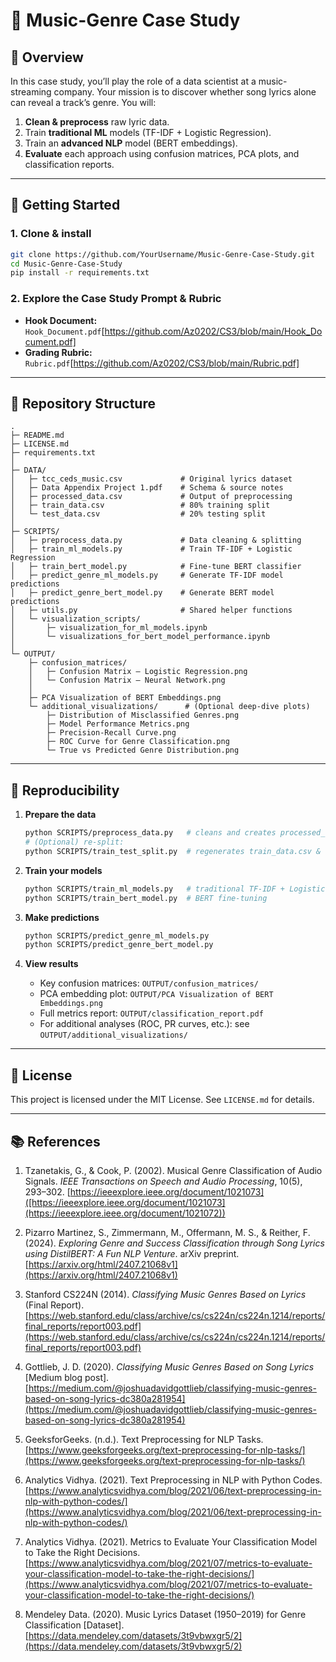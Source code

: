 
# 🎵 Music-Genre Case Study

## 📌 Overview
In this case study, you’ll play the role of a data scientist at a music-streaming company. Your mission is to discover whether song lyrics alone can reveal a track’s genre. You will:

1. **Clean & preprocess** raw lyric data.  
2. Train **traditional ML** models (TF-IDF + Logistic Regression).  
3. Train an **advanced NLP** model (BERT embeddings).  
4. **Evaluate** each approach using confusion matrices, PCA plots, and classification reports.

---

## 🚀 Getting Started

### 1. Clone & install
```bash
git clone https://github.com/YourUsername/Music-Genre-Case-Study.git
cd Music-Genre-Case-Study
pip install -r requirements.txt
```

### 2. Explore the Case Study Prompt & Rubric
- **Hook Document:** `Hook_Document.pdf`[https://github.com/Az0202/CS3/blob/main/Hook_Document.pdf]
- **Grading Rubric:** `Rubric.pdf`[https://github.com/Az0202/CS3/blob/main/Rubric.pdf]

---

## 📂 Repository Structure
```
.
├─ README.md
├─ LICENSE.md
├─ requirements.txt
│
├─ DATA/
│   ├─ tcc_ceds_music.csv             # Original lyrics dataset
│   ├─ Data Appendix Project 1.pdf    # Schema & source notes
│   ├─ processed_data.csv             # Output of preprocessing
│   ├─ train_data.csv                 # 80% training split
│   └─ test_data.csv                  # 20% testing split
│
├─ SCRIPTS/
│   ├─ preprocess_data.py             # Data cleaning & splitting
│   ├─ train_ml_models.py             # Train TF-IDF + Logistic Regression
│   ├─ train_bert_model.py            # Fine-tune BERT classifier
│   ├─ predict_genre_ml_models.py     # Generate TF-IDF model predictions
│   ├─ predict_genre_bert_model.py    # Generate BERT model predictions
│   ├─ utils.py                       # Shared helper functions
│   └─ visualization_scripts/
│       ├─ visualization_for_ml_models.ipynb
│       └─ visualizations_for_bert_model_performance.ipynb
│
└─ OUTPUT/
    ├─ confusion_matrices/
    │   ├─ Confusion Matrix – Logistic Regression.png
    │   └─ Confusion Matrix – Neural Network.png
    │
    ├─ PCA Visualization of BERT Embeddings.png
    └─ additional_visualizations/      # (Optional deep-dive plots)
        ├─ Distribution of Misclassified Genres.png
        ├─ Model Performance Metrics.png
        ├─ Precision-Recall Curve.png
        ├─ ROC Curve for Genre Classification.png
        └─ True vs Predicted Genre Distribution.png
```

---

## 🔄 Reproducibility

1. **Prepare the data**  
   ```bash
   python SCRIPTS/preprocess_data.py   # cleans and creates processed_data.csv
   # (Optional) re-split:
   python SCRIPTS/train_test_split.py  # regenerates train_data.csv & test_data.csv
   ```

2. **Train your models**  
   ```bash
   python SCRIPTS/train_ml_models.py   # traditional TF-IDF + Logistic Regression
   python SCRIPTS/train_bert_model.py  # BERT fine-tuning
   ```

3. **Make predictions**  
   ```bash
   python SCRIPTS/predict_genre_ml_models.py
   python SCRIPTS/predict_genre_bert_model.py
   ```

4. **View results**  
   - Key confusion matrices: `OUTPUT/confusion_matrices/`  
   - PCA embedding plot: `OUTPUT/PCA Visualization of BERT Embeddings.png`  
   - Full metrics report: `OUTPUT/classification_report.pdf`  
   - For additional analyses (ROC, PR curves, etc.): see `OUTPUT/additional_visualizations/`

---

## 📜 License
This project is licensed under the MIT License. See `LICENSE.md` for details.

---
## 📚 References

1. Tzanetakis, G., & Cook, P. (2002). Musical Genre Classification of Audio Signals. *IEEE Transactions on Speech and Audio Processing*, 10(5), 293–302. [https://ieeexplore.ieee.org/document/1021073]([https://ieeexplore.ieee.org/document/1021073](https://ieeexplore.ieee.org/document/1021072))

2. Pizarro Martinez, S., Zimmermann, M., Offermann, M. S., & Reither, F. (2024). *Exploring Genre and Success Classification through Song Lyrics using DistilBERT: A Fun NLP Venture*. arXiv preprint. [https://arxiv.org/html/2407.21068v1](https://arxiv.org/html/2407.21068v1)

3. Stanford CS224N (2014). *Classifying Music Genres Based on Lyrics* (Final Report). [https://web.stanford.edu/class/archive/cs/cs224n/cs224n.1214/reports/final_reports/report003.pdf](https://web.stanford.edu/class/archive/cs/cs224n/cs224n.1214/reports/final_reports/report003.pdf)

4. Gottlieb, J. D. (2020). *Classifying Music Genres Based on Song Lyrics* [Medium blog post]. [https://medium.com/@joshuadavidgottlieb/classifying-music-genres-based-on-song-lyrics-dc380a281954](https://medium.com/@joshuadavidgottlieb/classifying-music-genres-based-on-song-lyrics-dc380a281954)

5. GeeksforGeeks. (n.d.). Text Preprocessing for NLP Tasks. [https://www.geeksforgeeks.org/text-preprocessing-for-nlp-tasks/](https://www.geeksforgeeks.org/text-preprocessing-for-nlp-tasks/)

6. Analytics Vidhya. (2021). Text Preprocessing in NLP with Python Codes. [https://www.analyticsvidhya.com/blog/2021/06/text-preprocessing-in-nlp-with-python-codes/](https://www.analyticsvidhya.com/blog/2021/06/text-preprocessing-in-nlp-with-python-codes/)

7. Analytics Vidhya. (2021). Metrics to Evaluate Your Classification Model to Take the Right Decisions. [https://www.analyticsvidhya.com/blog/2021/07/metrics-to-evaluate-your-classification-model-to-take-the-right-decisions/](https://www.analyticsvidhya.com/blog/2021/07/metrics-to-evaluate-your-classification-model-to-take-the-right-decisions/)

8. Mendeley Data. (2020). Music Lyrics Dataset (1950–2019) for Genre Classification [Dataset]. [https://data.mendeley.com/datasets/3t9vbwxgr5/2](https://data.mendeley.com/datasets/3t9vbwxgr5/2)
```
